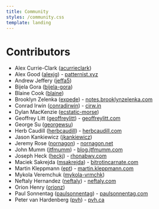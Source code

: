 ```yaml
---
title: Community
styles: /community.css
template: landing
---
```


# Contributors

* Alex Currie-Clark ([acurrieclark](https://github.com/acurrieclark))
* Alex Good ([alexjg](https://github.com/alexjg)) - [patternist.xyz](https://patternist.xyz)
* Andrew Jeffery ([jeffa5](https://github.com/jeffa5))
* Bijela Gora ([bijela-gora](https://github.com/bijela-gora))
* Blaine Cook ([blaine](https://github.com/blaine))
* Brooklyn Zelenka ([expede](https://github.com/expede)) - [notes.brooklynzelenka.com](https://notes.brooklynzelenka.com)
* Conrad Irwin ([conradirwin](https://github.com/conradirwin)) - [cirw.in](https://cirw.in/)
* Dylan MacKenzie ([ecstatic-morse](https://github.com/ecstatic-morse))
* Geoffrey Litt ([geoffreylitt](https://github.com/geoffreylitt)) - [geoffreylitt.com](https://www.geoffreylitt.com/)
* George Su ([georgewsu](https://github.com/georgewsu))
* Herb Caudill ([herbcaudill](https://github.com/herbcaudill)) - [herbcaudill.com](https://herbcaudill.com)
* Jason Kankiewicz ([jkankiewicz](https://github.com/jkankiewicz))
* Jeremy Rose ([nornagon](https://github.com/nornagon)) - [nornagon.net](https://www.nornagon.net/)
* John Mumm ([jtfmumm](https://github.com/jtfmumm)) - [blog.jtfmumm.com](https://blog.jtfmumm.com/)
* Joseph Heck ([heckj](https://github.com/heckj)) - [rhonabwy.com](https://rhonabwy.com/)
* Maciek Sakrejda ([msakrejda](https://github.com/msakrejda)) - [bitrotincarnate.com](http://www.bitrotincarnate.com/)
* Martin Kleppmann ([ept](https://github.com/ept)) - [martin.kleppmann.com](https://martin.kleppmann.com/)
* Mykola Veremchuk ([mykola-vrmchk](https://github.com/mykola-vrmchk))
* Neftaly Hernandez ([neftaly](https://github.com/neftaly)) - [neftaly.com](https://neftaly.com/)
* Orion Henry ([orionz](https://github.com/orionz))
* Paul Sonnentag ([paulsonnentag](https://github.com/paulsonnentag)) - [paulsonnentag.com](http://paulsonnentag.com/)
* Peter van Hardenberg ([pvh](https://github.com/pvh)) - [pvh.ca](https://www.pvh.ca/)

